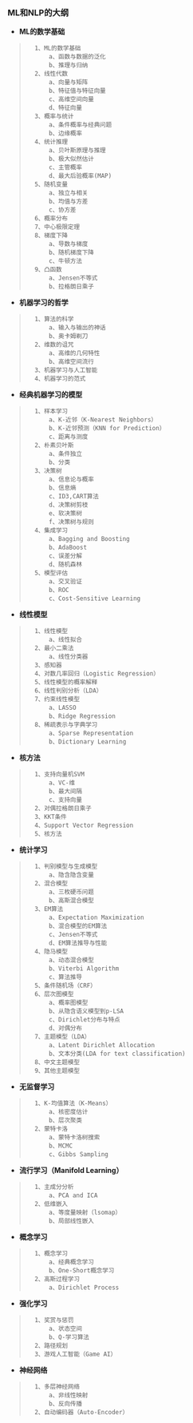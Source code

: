 ### ML和NLP的大纲
- **ML的数学基础**
>       1、ML的数学基础
>           a、函数与数据的泛化
>           b、推理与归纳
>       2、线性代数
>           a、向量与矩阵
>           b、特征值与特征向量
>           c、高维空间向量
>           d、特征向量
>       3、概率与统计
>           a、条件概率与经典问题
>           b、边缘概率
>       4、统计推理
>           a、贝叶斯原理与推理
>           b、极大似然估计
>           c、主管概率
>           d、最大后验概率(MAP)
>       5、随机变量
>           a、独立与相关
>           b、均值与方差
>           c、协方差
>       6、概率分布
>       7、中心极限定理
>       8、梯度下降
>           a、导数与梯度
>           b、随机梯度下降
>           c、牛顿方法
>       9、凸函数
>           a、Jensen不等式
>           b、拉格朗日乘子
>

- **机器学习的哲学**
>       1、算法的科学
>           a、输入与输出的神话
>           b、奥卡姆剃刀
>       2、维数的诅咒
>           a、高维的几何特性
>           b、高维空间流行
>       3、机器学习与人工智能
>       4、机器学习的范式
>

- **经典机器学习的模型**
>       1、样本学习
>           a、K-近邻（K-Nearest Neighbors）
>           b、K-近邻预测（KNN for Prediction）
>           c、距离与测度
>       2、朴素贝叶斯
>           a、条件独立
>           b、分类
>       3、决策树
>           a、信息论与概率
>           b、信息熵
>           c、ID3,CART算法
>           d、决策树剪枝
>           e、软决策树
>           f、决策树与规则
>       4、集成学习
>           a、Bagging and Boosting
>           b、AdaBoost
>           c、误差分解
>           d、随机森林
>       5、模型评估
>           a、交叉验证
>           b、ROC
>           c、Cost-Sensitive Learning
>

- **线性模型**
>       1、线性模型
>           a、线性拟合
>       2、最小二乘法
>           a、线性分类器
>       3、感知器
>       4、对数几率回归（Logistic Regression）
>       5、线性模型的概率解释
>       6、线性判别分析（LDA）
>       7、约束线性模型
>           a、LASSO
>           b、Ridge Regression
>       8、稀疏表示与字典学习
>           a、Sparse Representation
>           b、Dictionary Learning
>

- **核方法**
>       1、支持向量机SVM
>           a、VC-维
>           b、最大间隔
>           c、支持向量
>       2、对偶拉格朗日乘子
>       3、KKT条件
>       4、Support Vector Regression
>       5、核方法
>

- **统计学习**
>       1、判别模型与生成模型
>           a、隐含隐含变量
>       2、混合模型
>           a、三枚硬币问题
>           b、高斯混合模型
>       3、EM算法
>           a、Expectation Maximization
>           b、混合模型的EM算法
>           c、Jensen不等式
>           d、EM算法推导与性能
>       4、隐马模型
>           a、动态混合模型
>           b、Viterbi Algorithm
>           c、算法推导
>       5、条件随机场（CRF）
>       6、层次图模型
>           a、概率图模型
>           b、从隐含语义模型到p-LSA
>           c、Dirichlet分布与特点
>           d、对偶分布
>       7、主题模型（LDA）
>           a、Latent Dirichlet Allocation
>           b、文本分类(LDA for text classification)
>       8、中文主题模型
>       9、其他主题模型
>

- **无监督学习**
>       1、K-均值算法（K-Means）
>           a、核密度估计
>           b、层次聚类
>       2、蒙特卡洛
>           a、蒙特卡洛树搜索
>           b、MCMC
>           c、Gibbs Sampling
>

- **流行学习（Manifold Learning）**
>       1、主成分分析
>           a、PCA and ICA
>       2、低维嵌入
>           a、等度量映射（lsomap）
>           b、局部线性嵌入
>

- **概念学习**
>       1、概念学习
>           a、经典概念学习
>           b、One-Short概念学习
>       2、高斯过程学习
>           a、Dirichlet Process
>

- **强化学习**
>       1、奖赏与惩罚
>           a、状态空间
>           b、Q-学习算法
>       2、路径规划
>       3、游戏人工智能（Game AI）
>

- **神经网络**
>       1、多层神经网络
>           a、非线性映射
>           b、反向传播
>       2、自动编码器（Auto-Encoder）
>
>
>
